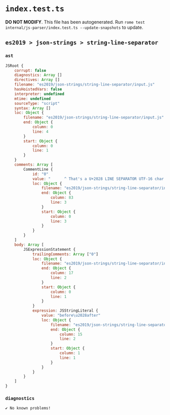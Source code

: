 # `index.test.ts`

**DO NOT MODIFY**. This file has been autogenerated. Run `rome test internal/js-parser/index.test.ts --update-snapshots` to update.

## `es2019 > json-strings > string-line-separator`

### `ast`

```javascript
JSRoot {
	corrupt: false
	diagnostics: Array []
	directives: Array []
	filename: "es2019/json-strings/string-line-separator/input.js"
	hasHoistedVars: false
	interpreter: undefined
	mtime: undefined
	sourceType: "script"
	syntax: Array []
	loc: Object {
		filename: "es2019/json-strings/string-line-separator/input.js"
		end: Object {
			column: 0
			line: 4
		}
		start: Object {
			column: 0
			line: 1
		}
	}
	comments: Array [
		CommentLine {
			id: "0"
			value: "      ^ That's a U+2028 LINE SEPARATOR UTF-16 char (between 'before' and 'after')"
			loc: Object {
				filename: "es2019/json-strings/string-line-separator/input.js"
				end: Object {
					column: 83
					line: 3
				}
				start: Object {
					column: 0
					line: 3
				}
			}
		}
	]
	body: Array [
		JSExpressionStatement {
			trailingComments: Array ["0"]
			loc: Object {
				filename: "es2019/json-strings/string-line-separator/input.js"
				end: Object {
					column: 17
					line: 2
				}
				start: Object {
					column: 0
					line: 1
				}
			}
			expression: JSStringLiteral {
				value: "before\u2028after"
				loc: Object {
					filename: "es2019/json-strings/string-line-separator/input.js"
					end: Object {
						column: 15
						line: 2
					}
					start: Object {
						column: 1
						line: 1
					}
				}
			}
		}
	]
}
```

### `diagnostics`

```
✔ No known problems!

```
